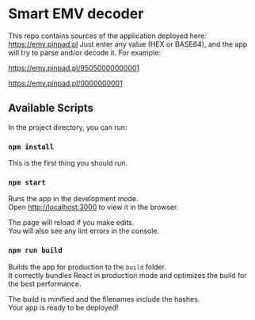 # Smart EMV decoder

This repo contains sources of the application deployed here: https://emv.pinpad.pl
Just enter any value (HEX or BASE64), and the app will try to parse and/or decode it.
For example:

 https://emv.pinpad.pl/95050000000001 

 https://emv.pinpad.pl/0000000001


## Available Scripts


In the project directory, you can run:

### `npm install`

This is the first thing you should run.

### `npm start`

Runs the app in the development mode.\
Open [http://localhost:3000](http://localhost:3000) to view it in the browser.

The page will reload if you make edits.\
You will also see any lint errors in the console.

### `npm run build`

Builds the app for production to the `build` folder.\
It correctly bundles React in production mode and optimizes the build for the best performance.

The build is minified and the filenames include the hashes.\
Your app is ready to be deployed!

